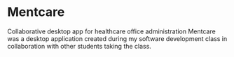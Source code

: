 # Mentcare
Collaborative desktop app for healthcare office administration
Mentcare was a desktop application created during my software development class in collaboration with other students taking the class.
